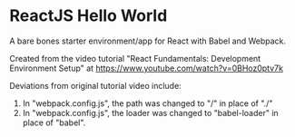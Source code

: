 # ReactJS Hello World

A bare bones starter environment/app for React with Babel and Webpack.

Created from the video tutorial "React Fundamentals: Development Environment Setup" at https://www.youtube.com/watch?v=0BHoz0ptv7k

Deviations from original tutorial video include:
  1. In "webpack.config.js", the path was changed to "/" in place of "./"
  2. In "webpack.config.js", the loader was changed to "babel-loader" in place of "babel".
